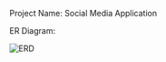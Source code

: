 Project Name: Social Media Application

ER Diagram:

![ERD](https://user-images.githubusercontent.com/103986892/172216262-1318873e-078f-4af8-903b-be7158ac2792.png)
